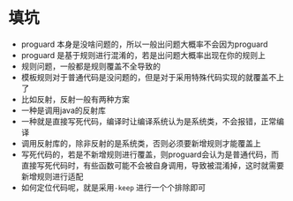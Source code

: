 # 填坑
- proguard 本身是没啥问题的，所以一般出问题大概率不会因为proguard
- proguard 是基于规则进行混淆的，若是出问题大概率出现在你的规则上
- 规则问题，一般都是规则覆盖不全导致的
- 模板规则对于普通代码是没问题的，但是对于采用特殊代码实现的就覆盖不上了
- 比如反射，反射一般有两种方案
- 一种是调用java的反射库
- 一种就是直接写死代码，编译时让编译系统认为是系统类，不会报错，正常编译
- 调用反射库的，除非反射的是系统类，否则必须要新增规则才能覆盖上
- 写死代码的，若是不新增规则进行覆盖，则proguard会认为是普通代码，而直接写死代码时，有些函数可能不会被自身调用，导致被混淆掉，这时就需要新增规则进行适配
- 如何定位代码呢，就是采用`-keep` 进行一个个排除即可
